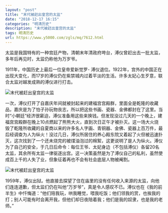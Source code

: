 ```yaml
---
layout: "post"
title: "末代被赶出皇宫的太监"
date: "2018-12-17 16:15"
categories: "明清历史"
description: "末代被赶出皇宫的太监"
tags: 明清历史
url: https://www.y5000.com/zgls/mq/7612.html
---
```






太监是我国特有的一种宫廷产物，清朝末年清政府垮台，溥仪曾赶出去一批太监，多年后再见时，太监仍称他为万岁爷。

1911年，中国历史上最后一位皇帝爱新觉罗-
溥仪退位。1922年，宫外的中国正在出现大变化，而17岁的溥仪仍在紫禁城内过着平淡的生活。许多太妃心生歹意，联合太监对越发成熟的溥仪进行打击。

![末代被赶出皇宫的太监](/uploads/allimg/161219/6-161219114455255.JPG)

一次，溥仪打开了自嘉庆年间就被封起来的建福宫宫殿群，里面全是乾隆的收藏品，嘉庆是为了怕子孙玩物丧志，所以把这些书画、瓷器、金佛都封在了这里。当时“小朝廷”经济很窘迫，溥仪准备用这些来换钱。但发现没过几天的一个晚上，建福宫宫殿群在晚上10点燃起了熊熊大火，直到次日正午才被扑灭。这一场大火烧毁了乾隆所收藏的自夏商以来的许多名人字画、青铜器、金佛、瓷器上百万件，最后经调查为人为纵火！没过几日，溥仪所居住的养心殿东院又着起了火但被迅速扑灭，这次找到了一个还未烧完的被煤油泡过的棉絮，这更说明了是人为纵火。溥仪为了自己的安全，于几日后命令：每位王爷、太妃身边（不包括溥仪）各留20名太监，其余所有太监一律驱逐出宫。这一决策虽然是为了溥仪自己的私利，虽然使成百上千的人失了业，但象征着再也不会有社会底层人物被阉割。

![末代被赶出皇宫的太监](/uploads/allimg/161219/6-161219114513329.JPG)

1959年，溥仪出狱。他直接去探望了住在庙里的没有任何收入来源的太监，向他们连连道歉，但太监们仍在叫他“万岁爷”，真是令人感叹不已。溥仪也在《我的前半生》中忏悔道：“他们陪我玩，哄我睡觉，喂我吃饭；他们领我的赏，也挨我的打；别人可能有时会离开我，但他们却日夜陪着我；他们是我的奴隶，也是我的老师。”

